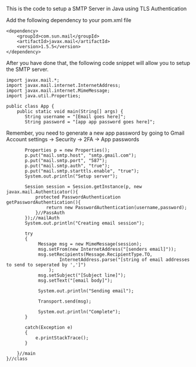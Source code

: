 This is the code to setup a SMTP Server in Java using TLS Authentication

Add the following dependency to your pom.xml file
```
<dependency>
    <groupId>com.sun.mail</groupId>
    <artifactId>javax.mail</artifactId>
    <version>1.5.5</version>
</dependency>
```

After you have done that, the following code snippet will allow you to setup the SMTP server.

```
import javax.mail.*;
import javax.mail.internet.InternetAddress;
import javax.mail.internet.MimeMessage;
import java.util.Properties;

public class App {
    public static void main(String[] args) {
       String username = "[Email goes here]";
       String password = "[app app password goes here]";
```
Remember, you need to generate a new app password by going to Gmail Account settings -> Security -> 2FA -> App passwords
```
       Properties p = new Properties();
       p.put("mail.smtp.host", "smtp.gmail.com");
       p.put("mail.smtp.port", "587");
       p.put("mail.smtp.auth", "true");
       p.put("mail.smtp.starttls.enable", "true");
       System.out.println("Setup server");

       Session session = Session.getInstance(p, new javax.mail.Authenticator(){
           protected PasswordAuthentication getPasswordAuthentication(){
               return new PasswordAuthentication(username,password);
           }//PassAuth
       });//mailAuth
       System.out.println("Creating email session");

       try 
       {
            Message msg = new MimeMessage(session);
            msg.setFrom(new InternetAddress("[senders email]"));
            msg.setRecipients(Message.RecipientType.TO, 
                    InternetAddress.parse("[string of email addresses to send to seperated by ',']")
                );
            msg.setSubject("[Subject line]");
            msg.setText("[email body]");

            System.out.println("Sending email");

            Transport.send(msg);

            System.out.println("Complete");
       }

       catch(Exception e)
       {
           e.printStackTrace();
       }

    }//main
}//class
```